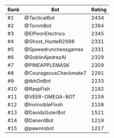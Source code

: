 Rank|Bot|Rating
---|---|---
#1|@TacticalBot|2434
#2|@ToromBot|2394
#3|@ElPeonElectrico|2345
#4|@Ghost_HunteR2998|2331
#5|@Speeedrunchessgames|2331
#6|@GoblinAjedrezAI|2329
#7|@PINEAPPLEMASK|2309
#8|@CourageousCheckmate7|2291
#9|@tbhOnBot|2233
#10|@RaspFish|2182
#11|@VEER-OMEGA-BOT|2159
#12|@InvinxibleFlxsh|2108
#13|@DavidsGuterBot|1521
#14|@DanerdBot|1219
#15|@pawnrobot|1217
